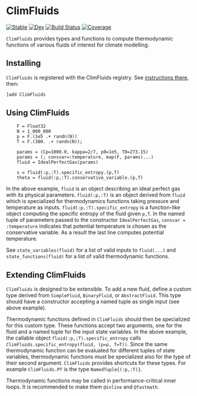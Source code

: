 # ClimFluids

[![Stable](https://img.shields.io/badge/docs-stable-blue.svg)](https://ClimFlows.github.io/ClimFluids.jl/stable/)
[![Dev](https://img.shields.io/badge/docs-dev-blue.svg)](https://ClimFlows.github.io/ClimFluids.jl/dev/)
[![Build Status](https://github.com/ClimFlows/ClimFluids.jl/actions/workflows/CI.yml/badge.svg?branch=main)](https://github.com/ClimFlows/ClimFluids.jl/actions/workflows/CI.yml?query=branch%3Amain)
[![Coverage](https://codecov.io/gh/ClimFlows/ClimFluids.jl/branch/main/graph/badge.svg)](https://codecov.io/gh/ClimFlows/ClimFluids.jl)

`ClimFluids` provides types and functions to compute
thermodynamic functions of various fluids of interest for climate modelling.

## Installing
`ClimFluids` is registered with the ClimFluids registry. See [instructions there](https://github.com/ClimFlows/JuliaRegistry), then:
```julia
]add ClimFluids
```

## Using ClimFluids
```
    F = Float32
    N = 1_000_000
    p = F.(1e5 .+ randn(N))
    T = F.(300. .+ randn(N));

    params = (Cp=1000.0, kappa=2/7, p0=1e5, T0=273.15)
    params = (; consvar=:temperature, map(F, params)...)
    fluid = IdealPerfectGas(params)

    s = fluid(:p,:T).specific_entropy.(p,T)
    theta = fluid(:p,:T).conservative_variable.(p,T)
```
In the above example, `fluid` is an object describing an ideal
perfect gas with its physical parameters.
`fluid(:p,:T)` is an object derived from `fluid` which is specialized
for thermodynamics functions taking pressure and temperature as inputs.
`fluid(:p,:T).specific_entropy` is a function-like object computing
the specific entropy of the fluid given `p,T`.
In the named tuple of parameters passed to the constructor `IdealPerfectGas`,
`consvar = :temperature` indicates that potential temperature is chosen as the conservative variable.
As a result the last line computes potential temperature.

See `state_variables(fluid)` for a list of valid inputs to `fluid(...)`
and `state_functions(fluid)` for a list of valid thermodynamic functions.

## Extending ClimFluids
`ClimFluids` is designed to be extensible. To add a new fluid,
define a custom type derived from `SimpleFluid`, `BinaryFluid`, or `AbstractFluid`.
This type should have a constructor accepting a named tuple as single input (see above example).

Thermodynamic functions defined in `ClimFluids` should then be specialized for
this custom type. These functions accept two arguments, one for the fluid and a named
tuple for the input state variables. In the above example, the callable object `fluid(:p,;T).specific_entropy`
calls `ClimFluids.specific_entropy(fluid, (p=p, T=T))`.
Since the same thermodynamic function can be evaluated for different tuples of state
variables, thermodynamic functions must be specialized also for the type of their second argument.
`ClimFluids` provides shortcuts for these types. For example
    `ClimFluids.PT` is the type `NamedTuple{(:p,:T)}`.

Thermodynamic functions may be called in performance-critical inner loops.
It is recommended to make them `@inline` and `@fastmath`.
